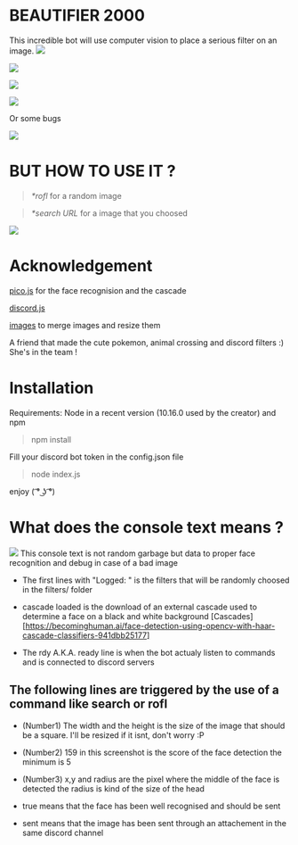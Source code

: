 # BEAUTIFIER 2000
This incredible bot will use computer vision to place a serious filter on an image.
![](http://i63.tinypic.com/16geqg3.png)

![](http://i64.tinypic.com/2zs8huw.png)

![](http://i68.tinypic.com/4r5gzn.png)

![](http://i63.tinypic.com/2motcfl.png)

Or some bugs

![](http://i68.tinypic.com/ke962x.png)

# BUT HOW TO USE IT ? 
>_*rofl_
for a random image

>_*search URL_
for a image that you choosed

![](http://i66.tinypic.com/2zrdocl.png)

# Acknowledgement
[pico.js](https://github.com/tehnokv/picojs) for the face recognision and the cascade

[discord.js](https://discord.js.org/)

[images](https://www.npmjs.com/package/images) to merge images and resize them

A friend that made the cute pokemon, animal crossing and discord filters :) She's in the team !

# Installation
Requirements: Node in a recent version (10.16.0 used by the creator) and npm

> npm install

Fill your discord bot token in the config.json file

> node index.js

enjoy ( ͡° ͜ʖ ͡°) 

# What does the console text means ?
![](http://i64.tinypic.com/2jc61ll.png)
This console text is not random garbage but data to proper face recognition and debug in case of a bad image

* The first lines with "Logged: " is the filters that will be randomly choosed in the filters/ folder

* cascade loaded is the download of an external cascade used to determine a face on a black and white background [Cascades][https://becominghuman.ai/face-detection-using-opencv-with-haar-cascade-classifiers-941dbb25177]

* The rdy A.K.A. ready line is when the bot actualy listen to commands and is connected to discord servers


## The following lines are triggered by the use of a command like search or rofl

* (Number1) The width and the height is the size of the image that should be a square. I'll be resized if it isnt, don't worry :P

* (Number2) 159 in this screenshot is the score of the face detection the minimum is 5

* (Number3) x,y and radius are the pixel where the middle of the face is detected the radius is kind of the size of the head

* true means that the face has been well recognised and should be sent

* sent means that the image has been sent through an attachement in the same discord channel

